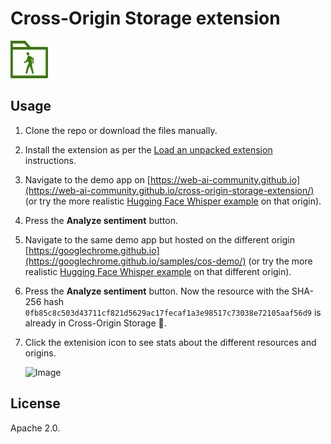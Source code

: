 # Cross-Origin Storage extension

<img src="https://raw.githubusercontent.com/web-ai-community/cross-origin-storage-extension/refs/heads/main/logo-cos.svg" alt="Cross-Origin Storage API logo" width="60" height="60">

## Usage

1. Clone the repo or download the files manually.
1. Install the extension as per the
   [Load an unpacked extension](https://developer.chrome.com/docs/extensions/get-started/tutorial/hello-world#load-unpacked)
   instructions.
1. Navigate to the demo app on
   [https://web-ai-community.github.io](https://web-ai-community.github.io/cross-origin-storage-extension/)
   (or try the more realistic
   [Hugging Face Whisper example](https://web-ai-community.github.io/cross-origin-storage-extension/huggingface.html)
   on that origin).
1. Press the **Analyze sentiment** button.
1. Navigate to the same demo app but hosted on the different origin
   [https://googlechrome.github.io](https://googlechrome.github.io/samples/cos-demo/)
   (or try the more realistic
   [Hugging Face Whisper example](https://googlechrome.github.io/samples/cos-demo/huggingface.html)
   on that different origin).
1. Press the **Analyze sentiment** button. Now the resource with the SHA-256
   hash `0fb85c8c503d43711cf821d5629ac17fecaf1a3e98517c73038e72105aaf56d9` is
   already in Cross-Origin Storage 🎉.
1. Click the extenision icon to see stats about the different resources and
   origins.

   <img width="631" height="757" alt="Image" src="https://github.com/user-attachments/assets/5554f89e-dd7d-478e-8cf9-edccc5a5a0c4" />

## License

Apache 2.0.
